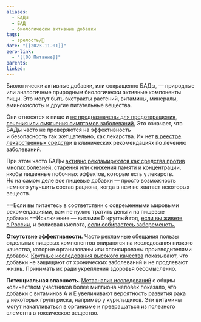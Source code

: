 ```yaml
---
aliases:
  - БАДы
  - БАД
  - биологически активные добавки
tags:
  - зрелость/🌱
date: "[[2023-11-01]]"
zero-link:
  - "[[00 Питание]]"
parents: 
linked:
---
```

Биологически активные добавки, или сокращенно БАДы, — природные или аналогичные природным биологически активные компоненты пищи. Это могут быть экстракты растений, витамины, минералы, аминокислоты и другие питательные вещества.

Они относятся к пище и [не предназначены для предотвращения, лечения или смягчения симптомов заболеваний.](http://www.consultant.ru/cons/cgi/online.cgi?from=346776-41&req=doc&rnd=FrAHew&base=LAW&n=390279#w7nZrLTgJXg88RAg1) Это означает, что БАДы часто не проверяются на эффективность и безопасность так жетщательно, как лекарства. Их нет [в реестре лекарственных средств](https://grls.rosminzdrav.ru/default.aspx)и в клинических рекомендациях по лечению заболеваний.

При этом часто БАДы [активно рекламируются как средства против многих болезней](https://journal.tinkoff.ru/list/dont-be-bad-bad/), старения или снижения памяти и концентрации, якобы лишенные побочных эффектов, которые есть у лекарств. Но на самом деле все пищевые добавки — просто возможность немного улучшить состав рациона, когда в нем не хватает некоторых веществ.

==Если вы питаетесь в соответствии с современными мировыми рекомендациями, вам не нужно тратить деньги на пищевые добавки.==Исключение — витамин D круглый год, [если вы живете в России](https://www.uptodate.com/contents/overview-of-vitamin-d), и фолиевая кислота, [если собираетесь забеременеть.](https://www.cdc.gov/ncbddd/folicacid/index.html#:~:text=Folic%20acid%20is%20a%20B,of%20folic%20acid%20every%20day.&text=Facts%2C%20why%20it's%20important%2C%20and%20how%20much%20women%20need.)

**Отсутствие эффективности.** Часто рекламные обещания пользы отдельных пищевых компонентов опираются на исследования низкого качества, которые организованы или спонсированы производителями добавок. [Крупные исследования высокого качества](https://www.acpjournals.org/doi/10.7326/M18-2478) показывают, что добавки не защищают от хронических заболеваний и не продлевают жизнь. Принимать их ради укрепления здоровья бессмысленно.

**Потенциальная опасность.** [Метаанализ исследований](https://jamanetwork.com/journals/jama/fullarticle/2793446) с общим количеством участников более миллиона человек показало, что добавки с витаминов А и Е увеличивают вероятность развития рака у некоторых групп риска, например у курильщиков. Эти витамины могут накапливаться в организме и превращаться из полезного элемента в токсическое вещество.